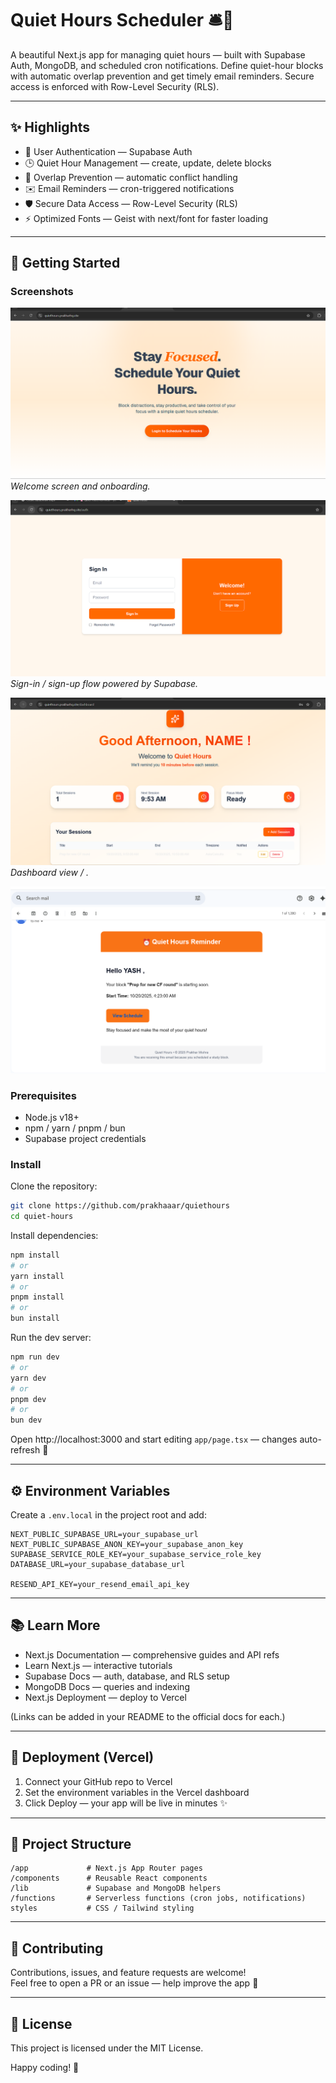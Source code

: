 # Quiet Hours Scheduler 🛎️🌙

A beautiful Next.js app for managing quiet hours — built with Supabase Auth, MongoDB, and scheduled cron notifications. Define quiet-hour blocks with automatic overlap prevention and get timely email reminders. Secure access is enforced with Row-Level Security (RLS).

---

## ✨ Highlights

- 🔐 User Authentication — Supabase Auth
- 🕒 Quiet Hour Management — create, update, delete blocks
- 🚫 Overlap Prevention — automatic conflict handling
- ✉️ Email Reminders — cron-triggered notifications
- 🛡️ Secure Data Access — Row-Level Security (RLS)
- ⚡ Optimized Fonts — Geist with next/font for faster loading

---

## 🧭 Getting Started


### Screenshots

![Welcome Page](/public/welcomepage.png)  
_Welcome screen and onboarding._

![Auth Page](/public/authpage.png)  
_Sign-in / sign-up flow powered by Supabase._

![Dashboard Email](/public/dashboard.png)  
_Dashboard view / ._

![mail](/public/mail.png)

### Prerequisites

- Node.js v18+
- npm / yarn / pnpm / bun
- Supabase project credentials

### Install

Clone the repository:

```bash
git clone https://github.com/prakhaaar/quiethours
cd quiet-hours
```

Install dependencies:

```bash
npm install
# or
yarn install
# or
pnpm install
# or
bun install
```

Run the dev server:

```bash
npm run dev
# or
yarn dev
# or
pnpm dev
# or
bun dev
```

Open http://localhost:3000 and start editing `app/page.tsx` — changes auto-refresh 🔁

---

## ⚙️ Environment Variables

Create a `.env.local` in the project root and add:

```env
NEXT_PUBLIC_SUPABASE_URL=your_supabase_url
NEXT_PUBLIC_SUPABASE_ANON_KEY=your_supabase_anon_key
SUPABASE_SERVICE_ROLE_KEY=your_supabase_service_role_key
DATABASE_URL=your_supabase_database_url

RESEND_API_KEY=your_resend_email_api_key
```

---

## 📚 Learn More

- Next.js Documentation — comprehensive guides and API refs
- Learn Next.js — interactive tutorials
- Supabase Docs — auth, database, and RLS setup
- MongoDB Docs — queries and indexing
- Next.js Deployment — deploy to Vercel

(Links can be added in your README to the official docs for each.)

---

## 🚀 Deployment (Vercel)

1. Connect your GitHub repo to Vercel
2. Set the environment variables in the Vercel dashboard
3. Click Deploy — your app will be live in minutes ✨

---

## 📁 Project Structure

```
/app             # Next.js App Router pages
/components      # Reusable React components
/lib             # Supabase and MongoDB helpers
/functions       # Serverless functions (cron jobs, notifications)
styles           # CSS / Tailwind styling
```

---

## 🤝 Contributing

Contributions, issues, and feature requests are welcome!  
Feel free to open a PR or an issue — help improve the app 💖

---

## 🧾 License

This project is licensed under the MIT License.

Happy coding! 🚀
